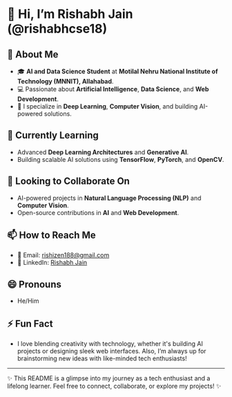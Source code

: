 # 👋 Hi, I’m Rishabh Jain (@rishabhcse18)

## 👀 About Me
- 🎓 **AI and Data Science Student** at **Motilal Nehru National Institute of Technology (MNNIT), Allahabad**.
- 💻 Passionate about **Artificial Intelligence**, **Data Science**, and **Web Development**.
- 🚀 I specialize in **Deep Learning**, **Computer Vision**, and building AI-powered solutions.

## 🌱 Currently Learning
- Advanced **Deep Learning Architectures** and **Generative AI**.
- Building scalable AI solutions using **TensorFlow**, **PyTorch**, and **OpenCV**.

## 💞️ Looking to Collaborate On
- AI-powered projects in **Natural Language Processing (NLP)** and **Computer Vision**.
- Open-source contributions in **AI** and **Web Development**.

## 📫 How to Reach Me
- 📧 Email: [rishizen188@gmail.com](mailto:rishizen188@gmail.com)
- 🔗 LinkedIn: [Rishabh Jain](https://www.linkedin.com/in/rishabh-jain018)

## 😄 Pronouns
- He/Him

## ⚡ Fun Fact
- I love blending creativity with technology, whether it's building AI projects or designing sleek web interfaces. Also, I’m always up for brainstorming new ideas with like-minded tech enthusiasts!

---

✨ This README is a glimpse into my journey as a tech enthusiast and a lifelong learner. Feel free to connect, collaborate, or explore my projects! ✨
